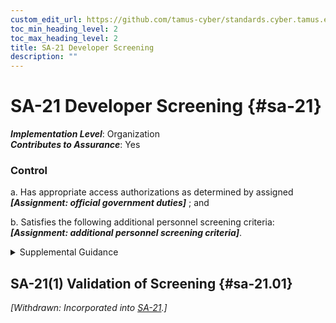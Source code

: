 ```yaml
---
custom_edit_url: https://github.com/tamus-cyber/standards.cyber.tamus.edu/tree/main/static/content/tamus.edu/TAMUS_profile.xml
toc_min_heading_level: 2
toc_max_heading_level: 2
title: SA-21 Developer Screening
description: ""
---
```


# SA-21 Developer Screening {#sa-21}

_**Implementation Level**_: Organization\
_**Contributes to Assurance**_: Yes

### Control

a. Has appropriate access authorizations as determined by assigned _**[Assignment: official government duties]**_ ; and

b. Satisfies the following additional personnel screening criteria: _**[Assignment: additional personnel screening criteria]**_.

<details>
  <summary>Supplemental Guidance</summary>

a. Has appropriate access authorizations as determined by assigned _**[Assignment: official government duties]**_ ; and

b. Satisfies the following additional personnel screening criteria: _**[Assignment: additional personnel screening criteria]**_.

</details>

## SA-21(1) Validation of Screening {#sa-21.01}

_[Withdrawn: Incorporated into [SA-21](../sa/sa-21#sa-21).]_

